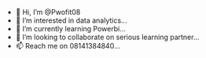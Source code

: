 - 👋 Hi, I’m @Pwofit08
- 👀 I’m interested in data analytics...
- 🌱 I’m currently learning Powerbi...
- 💞️ I’m looking to collaborate on serious learning partner...
- 📫 Reach me on 08141384840...

<!---
Pwofit08/Pwofit08 is a ✨ special ✨ repository because its `README.md` (this file) appears on your GitHub profile.
You can click the Preview link to take a look at your changes.
--->
